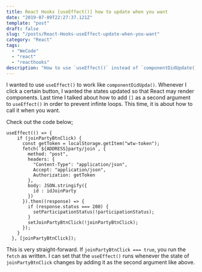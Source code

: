 ```yaml
---
title: React Hooks [useEffect()] how to update when you want
date: "2019-07-09T22:27:37.121Z"
template: "post"
draft: false
slug: "/posts/React-Hooks-useEffect-update-when-you-want"
category: "React"
tags:
  - "WeCode"
  - "react"
  - "reacthooks"
description: "How to use `useEffect()` instead of `componentDidUpdate()`"
---
```


I wanted to use `useEffect()` to work like `componentDidUpda()`. Whenever I click a certain button, I wanted the states updated so that React may render components. Last time I talked about how to add `[]` as a second argument to `useEffect()` in order to prevent infinte loops. This time, it is about how to call it when you want.

Check out the code below;

```
useEffect(() => {
    if (joinPartyBtnClick) {
      const getToken = localStorage.getItem("wtw-token");
      fetch(`${ADDRESS}party/join`, {
        method: "post",
        headers: {
          "Content-Type": "application/json",
          Accept: "application/json",
          Authorization: getToken
        },
        body: JSON.stringify({
          id : idJoinParty
        })
      }).then((response) => {
        if (response.status === 200) {
          setParticipationStatus(!participationStatus);
        }
        setJoinPartyBtnClick(!joinPartyBtnClick);
      });
    }
  }, [joinPartyBtnClick]);
```

This is very straight-forward. If `joinPartyBtnClick === true`, you run the `fetch` as written. I can set that the `useEffect()` runs whenever the state of `joinPartyBtnClick` changes by adding it as the second argument like above.
